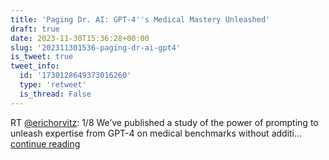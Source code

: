 ```yaml
---
title: 'Paging Dr. AI: GPT-4''s Medical Mastery Unleashed'
draft: true
date: 2023-11-30T15:36:28+00:00
slug: '202311301536-paging-dr-ai-gpt4'
is_tweet: true
tweet_info:
  id: '1730128649373016260'
  type: 'retweet'
  is_thread: False
---
```




RT [@erichorvitz](https://x.com/erichorvitz): 1/8 We’ve published a study of the power of prompting to unleash expertise from GPT-4 on medical benchmarks without additi… [continue reading](https://x.com/sytelus/status/1730128649373016260)
